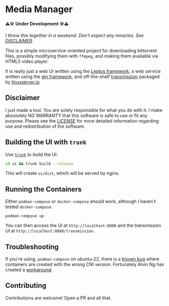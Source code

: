 
# Media Manager

⚠🛠 **Under Development** 🛠⚠ 

_I threw this together in a weekend. Don't expect any miracles. See [DISCLAIMER](#disclaimer)._

This is a simple microservice-oriented project for downloading
bittorrent files, possibly modifying them with `ffmpeg`, and 
making them available via HTML5 video player.

It is really just a web UI written using the [Leptos framework](https://leptos.dev/),
a web service written using the [gin framework](https://gin-gonic.com/),
and off-the-shelf [transmission](https://transmissionbt.com/) packaged by
[linuxserver.io](https://www.linuxserver.io/).

## Disclaimer

I just made a tool. You are solely responsible for what you do with it.
I make absolutely NO WARRANTY that this software is safe to use or fit
any purpose. Please see the [LICENSE](./LICENSE.md) for more detailed
information regarding use and redistribution of the software.

## Building the UI with `trunk`

Use [`trunk`](https://trunkrs.dev/) to build the UI:

```sh
cd ui && trunk build --release
```

This will create `ui/dist`, which will be served by nginx.

## Running the Containers

Either `podman-compose` or `docker-compose` should work, although I
haven't tested `docker-compose`.

```
podman-compose up
```

You can then access the UI at `http://localhost:8080` and the
transmission UI at `http://localhost:8080/transmission`.

## Troubleshooting

If you're using, `podman-compose` on ubuntu-22, there is a
[known bug](https://bugs.launchpad.net/ubuntu/+source/libpod/+bug/2024394)
where containers are created with the wrong CNI version. Fortunately
Alvin Ng has created a [workaround](https://bugs.launchpad.net/ubuntu/+source/libpod/+bug/2024394/comments/16).

## Contributing

Contributions are welcome! Open a PR and all that.
